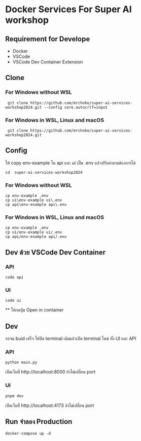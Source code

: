 # Docker Services For Super AI workshop

## Requirement for Develope

* Docker
* VSCode
* VSCode Dev Container Extension

## Clone

### For Windows without WSL
```
 git clone https://github.com/mrchoke/super-ai-services-workshop2024.git --config core.autocrlf=input
```

### For Windows in WSL, Linux and macOS

```
 git clone https://github.com/mrchoke/super-ai-services-workshop2024.git
```


## Config 
ให้ copy env-example ใน api และ ui เป็น .env แล้วปรับค่าตามต้องการได้

```
cd  super-ai-services-workshop2024
```

### For Windows without WSL
```
cp env-example .env
cp ui\env-example ui\.env
cp api\env-example api\.env

```

### For Windows in WSL, Linux and macOS
```
cp env-example .env
cp ui/env-example ui/.env
cp api/env-example api/.env
```

## Dev ด้วย VSCode Dev Container

### API

```
code api
```

### UI

```
code ui
```

** ให้กดปุ่ม Open in container


## Dev

รอจน buid เสร็จ ให้ปิด terminal เดิมแล้วเปิด terminal ใหม่ ทั้ง UI และ API


### API

```
python main.py
```

เปิดเว็บที่ http://localhost:8000 ถ้าไม่เปลี่ยน port

### UI

```
pnpm dev
```
เปิดเว็บที่ http://localhost:4173 ถ้าไม่เปลี่ยน port




## Run จำลอง Production

```
docker-compose up -d
```
